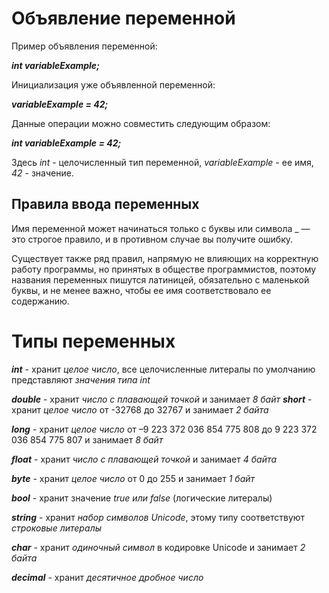 # Объявление переменной

Пример объявления переменной: 

***int variableExample;***

Инициализация уже объявленной переменной:

***variableExample = 42;***

Данные операции можно совместить следующим образом:

***int variableExample = 42;***

Здесь *int* - целочисленный тип переменной, *variableExample* - ее имя, *42* - значение.

## Правила ввода переменных

Имя переменной может начинаться только с буквы или символа _ — это строгое правило, и в противном случае вы получите ошибку.

Существует также ряд правил, напрямую не влияющих на корректную работу программы, но принятых в обществе программистов, поэтому названия переменных пишутся латиницей, обязательно с маленькой буквы, и не менее важно, чтобы ее имя соответствовало ее содержанию.

# Типы переменных

***int*** - хранит *целое число*, все целочисленные литералы по умолчанию представляют *значения типа int*

***double*** - хранит *число с плавающей точкой* и занимает *8 байт*
***short*** - хранит *целое число* от -32768 до 32767 и занимает *2 байта*

***long*** - хранит *целое число* от –9 223 372 036 854 775 808 до 9 223 372 036 854 775 807 и занимает *8 байт*

***float*** - хранит *число с плавающей точкой* и занимает *4 байта*

***byte*** - хранит *целое число* от 0 до 255 и занимает *1 байт*

***bool*** - хранит значение *true или false* (логические литералы)

***string*** - хранит *набор символов Unicode*, этому типу соответствуют *строковые литералы*

***char*** - хранит *одиночный символ* в кодировке Unicode и занимает *2 байта*

***decimal*** - хранит *десятичное дробное число*